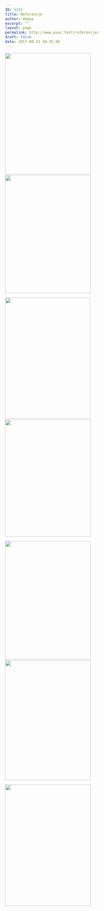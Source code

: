 ```yaml
---
ID: 1332
title: Referencje
author: mkepa
excerpt: ""
layout: page
permalink: http://www.psar.test/referencje/
draft: false
date: 2017-08-23 10:35:48
---
```

<a href="http://www.psar.test/wp-content/uploads/2017/08/prezydent-miasta-rzeszowa.png"><img class="alignnone wp-image-1422" src="http://www.psar.test/wp-content/uploads/2017/08/prezydent-miasta-rzeszowa.png" alt="" width="280" height="394" /></a>    <a href="http://www.psar.test/wp-content/uploads/2017/08/łańcut.png"><img class="alignnone wp-image-1421" src="http://www.psar.test/wp-content/uploads/2017/08/łańcut.png" alt="" width="280" height="384" /></a>

<a href="http://www.psar.test/wp-content/uploads/2017/08/hospicjum-dla-dzieci.png"><img class="alignnone wp-image-1417" src="http://www.psar.test/wp-content/uploads/2017/08/hospicjum-dla-dzieci.png" alt="" width="279" height="394" /></a>     <a href="http://www.psar.test/wp-content/uploads/2017/08/wojewódzka-i-miejska-biblioteka-publiczna-w-rzeszowie.png"><img class="alignnone wp-image-1419" src="http://www.psar.test/wp-content/uploads/2017/08/wojewódzka-i-miejska-biblioteka-publiczna-w-rzeszowie.png" alt="" width="281" height="381" /></a>

<a href="http://www.psar.test/wp-content/uploads/2017/08/pko.png"><img class="alignnone wp-image-1415" src="http://www.psar.test/wp-content/uploads/2017/08/pko.png" alt="" width="280" height="385" /></a>     <a href="http://www.psar.test/wp-content/uploads/2017/08/fibrain.png"><img class="alignnone wp-image-1413" src="http://www.psar.test/wp-content/uploads/2017/08/fibrain.png" alt="" width="280" height="390" /></a>

<a href="http://www.psar.test/wp-content/uploads/2017/08/dyrektor-centrum-administracyjnego-do-obsługi-placówek-opiekuńczo-wychowawczych-w-Rzeszowie.png"><img class="alignnone wp-image-1411" src="http://www.psar.test/wp-content/uploads/2017/08/dyrektor-centrum-administracyjnego-do-obsługi-placówek-opiekuńczo-wychowawczych-w-Rzeszowie.png" alt="" width="280" height="395" /></a>